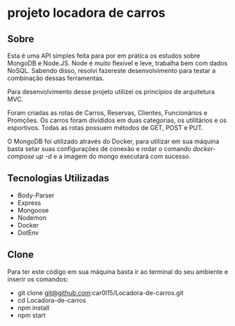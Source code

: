 # projeto locadora de carros

## Sobre

Esta é uma API simples feita para por em prática os estudos sobre MongoDB e Node.JS.
Node é muito flexivel e leve, trabalha bem com dados NoSQL. 
Sabendo disso, resolvi fazereste desenvolvimento para testar a combinação dessas ferramentas.

Para desenvolvimento desse projeto utilizei os princípios de arquitetura MVC.

Foram criadas as rotas de Carros, Reservas, Clientes, Funcionários e Promções. Os 
carros foram divididos em duas categorias, os utilitários e os esportivos. Todas as
rotas possuem métodos de GET, POST e PUT. 

O MongoDB foi utilizado através do Docker, para utilizar em sua máquina basta setar 
suas configurações de conexão e rodar o comando *docker-compose up -d* e a imagem
do mongo executará com sucesso.

## Tecnologias Utilizadas 

- Body-Parser
- Express
- Mongoose
- Nodemon
- Docker
- DotEnv


## Clone

Para ter este código em sua máquina basta ir ao terminal do seu ambiente e inserir os comandos:

- git clone git@github.com:car0l15/Locadora-de-carros.git
- cd Locadora-de-carros
- npm install
- npm start
